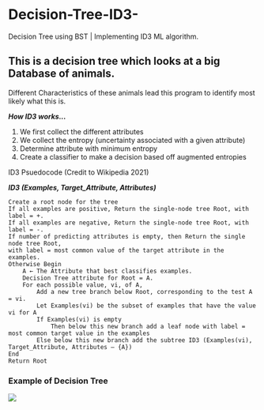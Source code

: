 # Decision-Tree-ID3-
Decision Tree using BST |  Implementing ID3 ML algorithm.

## This is a decision tree which looks at a big Database of animals.

Different Characteristics of these animals lead this program to identify most likely what this is.



***How ID3 works...***
1. We first collect the different attributes
2. We collect the entropy (uncertainty associated with a given attribute)
3. Determine attribute with minimum entropy 
4. Create a classifier to make a decision based off augmented entropies



ID3 Psuedocode (Credit to Wikipedia 2021)

***ID3 (Examples, Target_Attribute, Attributes)***
    
    Create a root node for the tree
    If all examples are positive, Return the single-node tree Root, with label = +.
    If all examples are negative, Return the single-node tree Root, with label = -.
    If number of predicting attributes is empty, then Return the single node tree Root,
    with label = most common value of the target attribute in the examples.
    Otherwise Begin
        A ← The Attribute that best classifies examples.
        Decision Tree attribute for Root = A.
        For each possible value, vi, of A,
            Add a new tree branch below Root, corresponding to the test A = vi.
            Let Examples(vi) be the subset of examples that have the value vi for A
            If Examples(vi) is empty
                Then below this new branch add a leaf node with label = most common target value in the examples
            Else below this new branch add the subtree ID3 (Examples(vi), Target_Attribute, Attributes – {A})
    End
    Return Root
    

### Example of Decision Tree

![](images/BST.png)

    
 
 
